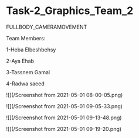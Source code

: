 # Task-2_Graphics_Team_2

FULLBODY_CAMERAMOVEMENT

Team Members:

1-Heba Elbeshbehsy 

2-Aya Ehab 

3-Tassnem Gamal

4-Radwa saeed

![](/Screenshot from 2021-05-01 08-00-05.png)

![](/Screenshot from 2021-05-01 09-05-33.png)

![](/Screenshot from 2021-05-01 09-13-48.png)

![](/Screenshot from 2021-05-01 09-19-20.png)
